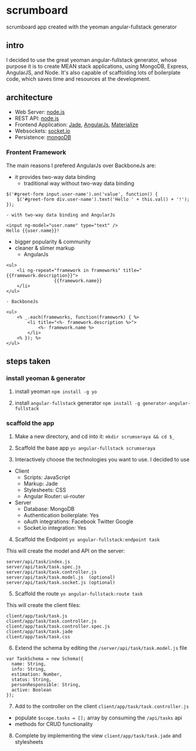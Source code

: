 # scrumboard
scrumboard app created with the yeoman angular-fullstack generator

## intro
I decided to use the great yeoman angular-fullstack generator, whose purpose it is to create MEAN stack applications, using MongoDB, Express, AngularJS, and Node. It's also capable of scaffolding lots of boilerplate code, which saves time and resources at the development.

## architecture

- Web Server: [node.js](https://nodejs.org/)
- REST API: [node.js](https://nodejs.org/)
- Frontend Application: [Jade](http://jade-lang.com/), [AngularJs](https://angularjs.org/), [Materialize](http://materializecss.com/)
- Websockets: [socket.io](http://socket.io/)
- Persistence: [mongoDB](https://www.mongodb.org/)

### Frontent Framework

The main reasons I prefered AngularJs over BackboneJs are:

- it provides two-way data binding
    - traditional way without two-way data binding
```
$('#greet-form input.user-name').on('value', function() { 
    $('#greet-form div.user-name').text('Hello ' + this.val() + '!'); 
});
```

    - with two-way data binding and AngularJs

```
<input ng-model="user.name" type="text" />
Hello {{user.name}}!
```

- bigger popularity & community
- cleaner & slimer markup
    - AngularJs

```
<ul> 
    <li ng-repeat="framework in frameworks" title="{{framework.description}}">               
                  {{framework.name}} 
    </li> 
</ul>
```

    - BackboneJs
    
```
<ul> 
    <% _.each(frameworks, function(framework) { %> 
        <li title="<%- framework.description %>"> 
            <%- framework.name %> 
        </li> 
    <% }); %> 
</ul>
```

## steps taken

### install yeoman & generator

1) install yeoman
`npm install -g yo`

2) install `angular-fullstack` generator
`npm install -g generator-angular-fullstack`

### scaffold the app

1) Make a new directory, and cd into it:
`mkdir scrumseraya && cd $_`

2) Scaffold the base app
`yo angular-fullstack scrumseraya`

3) Interactively choose the technologies you want to use. I decided to use
- Client
    - Scripts: JavaScript
    - Markup: Jade
    - Stylesheets: CSS
    - Angular Router: ui-router
- Server
    - Database: MongoDB
    - Authentication boilerplate: Yes
    - oAuth integrations: Facebook Twitter Google
    - Socket.io integration: Yes

4) Scaffold the Endpoint
`yo angular-fullstack:endpoint task`

This will create the model and API on the server:
```
server/api/task/index.js
server/api/task/task.spec.js
server/api/task/task.controller.js
server/api/task/task.model.js  (optional)
server/api/task/task.socket.js (optional)
```

5) Scaffold the route
`yo angular-fullstack:route task`

This will create the client files:
```
client/app/task/task.js
client/app/task/task.controller.js
client/app/task/task.controller.spec.js
client/app/task/task.jade
client/app/task/task.css
```

6) Extend the schema by editing the `/server/api/task/task.model.js` file
```
var TaskSchema = new Schema({
  name: String,
  info: String,
  estimation: Number,
  status: String,
  personResponsible: String,
  active: Boolean
});
```

7) Add to the controller on the client `client/app/task/task.controller.js`

- populate `$scope.tasks = [];` array by consuming the `/api/tasks` api
- methods for CRUD functionality

8) Complete by implementing the view `client/app/task/task.jade` and stylesheets